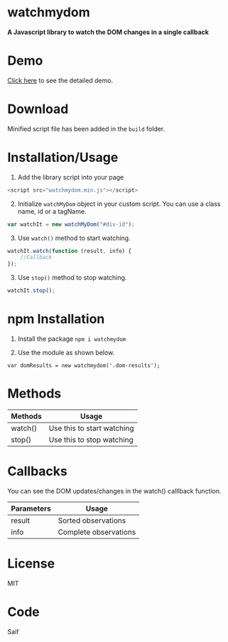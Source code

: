 # watchmydom

**A Javascript library to watch the DOM changes in a single callback**

# Demo

[Click here](https://saifkeralite.github.io/watchmydom/) to see the detailed demo.

# Download

Minified script file has been added in the `build` folder.

# Installation/Usage

1. Add the library script into your page

```javascript
<script src="watchmydom.min.js"></script>
```

2. Initialize `watchMyDom` object in your custom script. You can use a class name, id or a tagName.

```javascript
var watchIt = new watchMyDom("#div-id");
```

3. Use `watch()` method to start watching.

```javascript
watchIt.watch(function (result, info) {
	//Callback
});
```

3. Use `stop()` method to stop watching.

```javascript
watchIt.stop();
```

# npm Installation

1. Install the package
   `npm i watchmydom`

2. Use the module as shown below.

```var watchmydom = require('watchmydom');
var domResults = new watchmydom('.dom-results');
```

# Methods

| Methods | Usage                      |
| ------- | -------------------------- |
| watch() | Use this to start watching |
| stop()  | Use this to stop watching  |

# Callbacks

You can see the DOM updates/changes in the watch() calllback function.

| Parameters | Usage                 |
| ---------- | --------------------- |
| result     | Sorted observations   |
| info       | Complete observations |

# License

MIT

# Code

Saif
